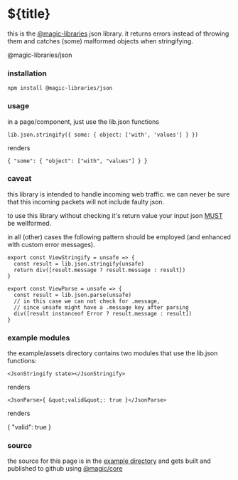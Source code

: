 # ${title}

this is the
[@magic-libraries](https://github.com/magic-libraries)
json library. it returns errors instead of throwing them
and catches (some) malformed objects when stringifying.

<GitBadges>@magic-libraries/json</GitBadges>

### installation

`npm install @magic-libraries/json`

### usage

in a page/component, just use the lib.json functions

`lib.json.stringify({ some: { object: ['with', 'values'] } })`

renders

`{ "some": { "object": ["with", "values"] } }`

### caveat

this library is intended to handle incoming web traffic.
we can never be sure that this incoming packets will not include faulty json.

to use this library without checking it's return value
your input json [MUST](https://datatracker.ietf.org/doc/html/rfc2119#section-1) be wellformed.

in all (other) cases the following pattern should be employed
(and enhanced with custom error messages).

```
export const ViewStringify = unsafe => {
  const result = lib.json.stringify(unsafe)
  return div([result.message ? result.message : result])
}

export const ViewParse = unsafe => {
  const result = lib.json.parse(unsafe)
  // in this case we can not check for .message,
  // since unsafe might have a .message key after parsing
  div([result instanceof Error ? result.message : result])
}
```

### example modules

the example/assets directory contains two modules that use the lib.json functions:

`<JsonStringify state></JsonStringify>`

renders

<JsonStringify state></JsonStringify>

`<JsonParse>{ &quot;valid&quot;: true }</JsonParse>`

renders

<JsonParse>{ "valid": true }</JsonParse>

### source

the source for this page is in the
[example directory](https://github.com/magic-libraries/json/tree/master/example)
and gets built and published to github using
[@magic/core](https://github.com/magic/core)
